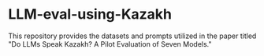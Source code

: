 # LLM-eval-using-Kazakh

This repository provides the datasets and prompts utilized in the paper titled "Do LLMs Speak Kazakh? A Pilot Evaluation of Seven Models."
